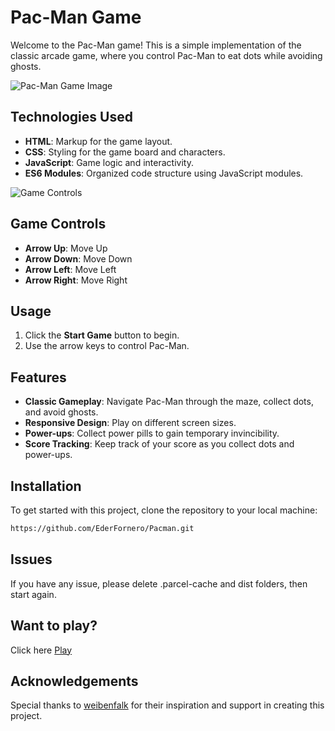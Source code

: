 # Pac-Man Game

Welcome to the Pac-Man game! This is a simple implementation of the classic arcade game, where you control Pac-Man to eat dots while avoiding ghosts. 

![Pac-Man Game Image](https://i.pinimg.com/originals/b4/ee/c4/b4eec4d093adbe9d8a3cbb40d024836a.png)

## Technologies Used
- **HTML**: Markup for the game layout.
- **CSS**: Styling for the game board and characters.
- **JavaScript**: Game logic and interactivity.
- **ES6 Modules**: Organized code structure using JavaScript modules.

![Game Controls](https://static.thenounproject.com/png/3584815-200.png)

## Game Controls
- **Arrow Up**: Move Up
- **Arrow Down**: Move Down
- **Arrow Left**: Move Left
- **Arrow Right**: Move Right

## Usage
1. Click the **Start Game** button to begin.
2. Use the arrow keys to control Pac-Man.

## Features
- **Classic Gameplay**: Navigate Pac-Man through the maze, collect dots, and avoid ghosts.
- **Responsive Design**: Play on different screen sizes.
- **Power-ups**: Collect power pills to gain temporary invincibility.
- **Score Tracking**: Keep track of your score as you collect dots and power-ups.



## Installation
To get started with this project, clone the repository to your local machine:

```bash
https://github.com/EderFornero/Pacman.git

```
## Issues
If you have any issue, please delete .parcel-cache and dist folders, then start again.

## Want to play?
Click here [Play](https://pacman-topaz.vercel.app/)

## Acknowledgements
Special thanks to [weibenfalk](https://github.com/weibenfalk) for their inspiration and support in creating this project.



